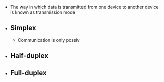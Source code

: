 - The way in which data is transmitted from one device to another device is known as transmission mode
- ## Simplex
	- Communication is only possiv
- ## Half-duplex
- ## Full-duplex
